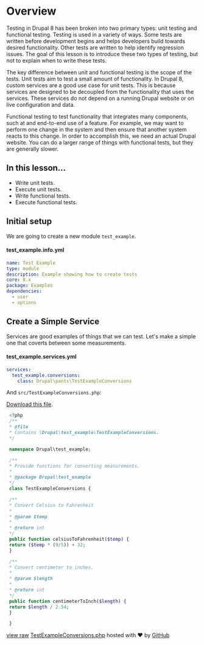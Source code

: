 <!--
{
"name" : "drupal-8-unit-and-functional-testing",
"version" : "0.0.1",
"title" : "Lesson 10.1 - Unit and Functional Testing",
"description" : "Unit and Functional Testing",
"freshnessDate" : 2015-12-11,
"homepage" : "https://docs.acquia.com/articles/drupal-8-unit-and-functional-testing",
"canonicalSource" : "https://docs.acquia.com/articles/drupal-8-unit-and-functional-testing",
"license" : "CC BY-SA"
}
-->

<!-- @section -->

# Overview

Testing in Drupal 8 has been broken into two primary types: unit testing and functional testing. Testing is used in a variety of ways. Some tests are written before development begins and helps developers build towards desired functionality. Other tests are written to help identify regression issues. The goal of this lesson is to introduce these two types of testing, but not to explain when to write these tests.

The key difference between unit and functional testing is the scope of the tests. Unit tests aim to test a small amount of functionality. In Drupal 8, custom services are a good use case for unit tests. This is because services are designed to be decoupled from the functionality that uses the services. These services do not depend on a running Drupal website or on live configuration and data.

Functional testing to test functionality that integrates many components, such at and end-to-end use of a feature. For example, we may want to perform one change in the system and then ensure that another system reacts to this change. In order to accomplish this, we need an actual Drupal website. You can do a larger range of things with functional tests, but they are generally slower.

<!-- @section -->

## In this lesson...

*   Write unit tests.
*   Execute unit tests.
*   Write functional tests.
*   Execute functional tests.

<!-- @section -->

## Initial setup

We are going to create a new module `test_example`.

#### test_example.info.yml

```yml
name: Test Example
type: module
description: Example showing how to create tests
core: 8.x
package: Examples
dependencies:
  - user
  - options
```

<!-- @section -->

## Create a Simple Service

Services are good examples of things that we can test. Let's make a simple one that coverts between some measurements.

#### test_example.services.yml

```yml
services:
  test_example.conversions:
    class: Drupal\pants\TestExampleConversions
```


And `src/TestExampleConversions.php`:

[Download this file](https://gist.github.com/acquialibrary/741fbddc865fc8ea335f/archive/d0e967898d950cdd8e5c202e6a20f3efb75a8bc6.zip).

```php
 <?php
 /**
 * @file
 * Contains \Drupal\test_example\TestExampleConversions.
 */

 namespace Drupal\test_example;

 /**
 * Provide functions for converting measurements.
 *
 * @package Drupal\test_example
 */
 class TestExampleConversions {

 /**
 * Convert Celsius to Fahrenheit
 *
 * @param $temp
 *
 * @return int
 */
 public function celsiusToFahrenheit($temp) {
 return ($temp * (9/5)) + 32;
 }

 /**
 * Convert centimeter to inches.
 *
 * @param $length
 *
 * @return int
 */
 public function centimeterToInch($length) {
 return $length / 2.54;
 }

 }
```

[view raw](https://gist.github.com/acquialibrary/741fbddc865fc8ea335f/raw/d0e967898d950cdd8e5c202e6a20f3efb75a8bc6/TestExampleConversions.php) [TestExampleConversions.php](https://gist.github.com/acquialibrary/741fbddc865fc8ea335f#file-testexampleconversions-php) hosted with ❤ by [GitHub](https://github.com)

<!-- @task, "text" : "Prepare a module for testing as described above." -->
